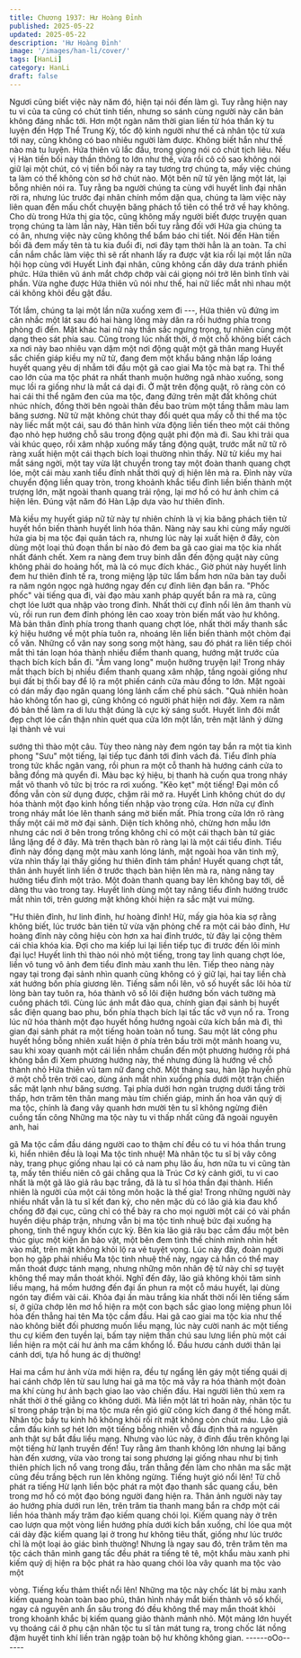 ```yaml
---
title: Chương 1937: Hư Hoàng Đỉnh
published: 2025-05-22
updated: 2025-05-22
description: 'Hư Hoàng Đỉnh'
image: '/images/han-li/cover/'
tags: [HanLi]
category: HanLi
draft: false
---
```


Ngươi cũng biết việc này năm đó, hiện tại nói đến làm gì. Tuy
rằng hiện nay tu vi của ta cũng có chút tinh tiến, nhưng so sánh
cùng người này căn bản không đáng nhắc tới. Hơn một ngàn năm
thời gian liền từ hóa thần kỳ tu luyện đến Hợp Thể Trung Kỳ, tốc
độ kinh người như thế cả nhân tộc từ xưa tới nay, cũng không có
bao nhiêu người làm được. Không biết hắn như thế nào mà tu
luyện. Hứa thiên vũ lắc đầu, trong giọng nói có chút tịch liêu.
Nếu vị Hàn tiền bối này thần thông to lớn như thế, vừa rồi cô cô
sao không nói giữ lại một chút, có vị tiền bối này ra tay tương trợ
chúng ta, mấy việc chúng ta làm có thể không còn sơ hở chút
nào.
Một bên nữ tử yên lặng một lát, lại bỗng nhiên nói ra.
Tuy rằng ba người chúng ta cùng với huyết linh đại nhân rời ra,
nhưng lúc trước đại nhân chính mồm dặn qua, chúng ta làm việc
này liên quan đến mấu chốt chuyện băng phách tổ tiên có thể trở
về hay không.
Cho dù trong Hứa thị gia tộc, cũng không mấy người biết được
truyện quan trọng chúng ta làm lần này, Hàn tiền bối tuy rằng đối
với Hứa gia chúng ta có ân, nhưng việc này cũng không thể bẩm
báo chi tiết. Nói đến Hàn tiền bối đã đem mấy tên tà tu kia đuổi đi,
nơi đây tạm thời hẳn là an toàn. Ta chỉ cần nắm chắc làm việc thì
sẽ rất nhanh lấy ra được vật kia rồi lại một lần nữa hội họp cùng
với Huyết Linh đại nhân, cũng không cần dây dưa tránh phiền
phức. Hứa thiên vũ ánh mắt chớp chớp vài cái giọng nói trở lên
bình tĩnh vài phần.
Vừa nghe được Hứa thiên vũ nói như thế, hai nữ liếc mắt nhì
nhau một cái không khỏi đều gật đầu.

Tốt lắm, chúng ta lại một lần nữa xuống xem đi ---, Hứa thiên vũ
đứng im cân nhắc một lát sau đó hai hàng lông mày dãn ra rồi
hướng phía trong phòng đi đến.
Mặt khác hai nữ này thần sắc ngưng trọng, tự nhiên cùng một
dạng theo sát phía sau.
Cũng trong lúc nhất thời, ở một chỗ không biết cách xa nơi này
bao nhiêu vạn dặm một nơi động quật một gã thân mang Huyết
sắc chiến giáp kiều mỵ nữ tử, đang đem một khẩu băng nhận lấp
loáng huyết quang yêu dị nhắm tới đầu một gã cao giai Ma tộc mà
bạt ra.
Thi thể cao lớn của ma tộc phát ra nhất thanh muộn hưởng ngã
nhào xuống, song mục lồi ra giống như là mắt cá dại đi.
Ở mặt trên động quật, rõ ràng còn có hai cái thi thể ngăm đen của
ma tộc, đang đứng trên mặt đất không chút nhúc nhích, đồng thời
bên ngoài thân đều bao trùm một tầng thẫm màu lam băng
sương.
Nữ tử mặt không chút thay đổi quét qua mấy cỗ thi thể ma tộc này
liếc mắt một cái, sau đó thân hình vừa động liền tiến theo một cái
thông đạo nhỏ hẹp hướng chỗ sâu trong động quật phi độn mà đi.
Sau khi trải qua vài khúc quẹo, rồi xâm nhập xuống mấy tầng
động quật, trước mắt nữ tữ rõ ràng xuất hiện một cái thạch bích
loại thường nhìn thấy.
Nữ tử kiều mỵ hai mắt sáng ngời, một tay vừa lật chuyển trong
tay một đoàn thanh quang chợt lóe,
một cái màu xanh tiểu đỉnh nhất thời quỷ dị hiện lên mà ra.
Đỉnh này vừa chuyển động liền quay tròn, trong khoảnh khắc tiểu
đỉnh liền biến thành một trượng lớn, mặt ngoài thanh quang trải
rộng, lại mơ hồ có hư ảnh chim cá hiện lên.
Đúng vật năm đó Hàn Lập dựa vào hư thiên đỉnh.

Mà kiều mỵ huyết giáp nữ tử này tự nhiên chính là vị kia băng
phách tiên tử huyết hồn biến thành huyết linh hóa thân.
Nàng này sau khi cùng mấy người hứa gia bị ma tộc đại quân
tách ra, nhưng lúc này lại xuất hiện ở đây, còn dùng một loại thủ
đoạn thần bí nào đó đem ba gã cao giai ma tộc kia nhất nhất
đánh chết.
Xem ra nàng đem truy binh dẫn đến động quật này cũng không
phải do hoảng hốt, mà là có mục đích khác.,
Giờ phút này huyết linh đem hư thiên đỉnh tế ra, trong miệng lập
tức lẩm bẩm hơn nữa bàn tay duỗi ra năm ngón ngọc ngà hướng
ngay đến cự đỉnh liên đạn bắn ra.
"Phốc phốc" vài tiếng qua đi, vài đạo màu xanh pháp quyết bắn ra
mà ra, cũng chợt lóe lướt qua nhập vào trong đỉnh.
Nhất thời cự đỉnh nổi lên âm thanh vù vù, rồi run run đem đỉnh
phóng lên cao xoay tròn biến mất vào hư không.
Mà bản thân đỉnh phía trong thanh quang chợt lóe, nhất thời mấy
thanh sắc ký hiệu hướng về một phía tuôn ra, nhoáng lên liền
biến thành một chòm đại cổ văn.
Những cổ văn nay song song một hàng, sau đó phát ra liên tiếp
chói mắt thì tán loạn hóa thành nhiều điểm thanh quang, hướng
mặt trước của thạch bích kích bắn đi.
"Ầm vang long" muộn hưởng truyện lại!
Trong nháy mắt thạch bích bị nhiều điểm thanh quang xâm nhập,
tầng ngoài giống như bụi đất bị thổi bay để lộ ra một phiến cánh
cửa màu đồng to lớn. Mặt ngoài có dán mấy đạo ngân quang lóng
lánh cấm chế phù sách.
"Quả nhiên hoàn hảo không tổn hao gì, cũng không có người phát
hiện nơi đây. Xem ra năm đó bản thể làm ra di lưu thật đúng là
cực kỳ sáng suốt. Huyết linh đôi mắt đẹp chợt lóe cẩn thận nhìn
quét qua cửa lớn một lần, trên mặt lãnh ý dừng lại thành vẻ vui

sướng thì thào một câu.
Tùy theo nàng này đem ngón tay bắn ra một tia kình phong "Sưu"
một tiếng, lại tiếp tục đánh tới đỉnh vách đá.
Tiểu đỉnh phía trong tức khắc ngân vang, rồi phun ra một cỗ thanh
hà hướng cánh cửa to bằng đồng mà quyển đi.
Màu bạc ký hiệu, bị thanh hà cuốn qua trong nháy mắt vô thanh
vô tức bị tróc ra rơi xuống.
"Kẽo kẹt" một tiếng!
Đại môn cổ đồng vẫn còn sử dụng được, chậm rãi mở ra.
Huyết Linh không chút do dự hóa thành một đạo kinh hồng tiến
nhập vào trong cửa.
Hơn nữa cự đỉnh trong nháy mắt lóe lên thanh sáng mờ biến mất.
Phía trong cửa lớn rõ ràng thấy một cái mờ mờ đại sảnh.
Diện tích không nhỏ, chừng hơn mẫu lớn nhưng các nơi ở bên
trong trống không chỉ có một cái thạch bàn tứ giác lẳng lặng để ở
đây.
Mà trên thạch bàn rõ ràng lại là một cái tiểu đỉnh.
Tiểu đỉnh này đồng dạng một màu xanh lóng lánh, mặt ngoài hoa
văn tinh mỹ, vừa nhìn thấy lại thấy giống hư thiên đỉnh tám phần!
Huyết quang chợt tắt, thân ảnh huyết linh liền ở trước thạch bàn
hiện lên mà ra, nàng nâng tay hưởng tiểu đỉnh một trảo.
Một đoàn thanh quang bay lên không bay tới, dễ dàng thu vào
trong tay.
Huyết linh dùng một tay nâng tiểu đỉnh hướng trước mắt nhìn tới,
trên gương mặt không khỏi hiện ra sắc mặt vui mừng.

"Hư thiên đỉnh, hư linh đỉnh, hư hoàng đỉnh! Hừ, mấy gia hỏa kia
sợ rằng không biết, lúc trước bản tiên tử vừa vặn phỏng chế ra
một cái bảo đỉnh, Hư hoàng đỉnh này công hiệu còn hơn xa hai
đỉnh trước, từ đây lại cộng thêm cái chìa khóa kia. Đợi cho ma
kiếp lui lại liền tiếp tục đi trước đến lôi minh đại lục! Huyết linh thì
thào nói nhỏ một tiếng, trong tay linh quang chợt lóe, liền vô tung
vô ảnh đem tiểu đỉnh màu xanh thu lên.
Tiếp theo nàng này ngay tại trong đại sảnh nhìn quanh cũng
không có ý giữ lại, hai tay liền chà xát hướng bốn phía giương
lên.
Tiếng sấm nổi lên, vô số huyết sắc lôi hỏa từ lòng bàn tay tuôn ra,
hóa thành vô số lôi điện hướng bốn vách tường mà cuồng phách
tới.
Cùng lúc ánh mắt đảo qua, chính gian đại sảnh bị huyết sắc điện
quang bao phu, bốn phía thạch bích lại tấc tấc vỡ vụn nổ ra.
Trong lúc nữ hóa thành một đạo huyết hồng hướng ngoài cửa
kích bắn mà đi, thì gian đại sảnh phát ra một tiếng hoàn toàn nổ
tung.
Sau một lát công phu huyết hồng bỗng nhiên xuất hiện ở phía
trên bầu trời một mảnh hoang vu, sau khi xoay quanh một cái liền
nhắm chuẩn đến một phương hướng rồi phá không bắn đi
Xem phương hướng này, thế nhưng đúng là hướng về chỗ thành
nhỏ Hứa thiên vũ tam nữ đang chờ.
Một tháng sau, hàn lập huyền phù ở một chỗ trên trời cao, dùng
ánh mắt nhìn xuống phía dưới một trận chiến sắc mặt lạnh như
băng sương.
Tại phía dưới hơn ngàn trượng dưới tầng trời thấp, hơn trăm tên
thân mang màu tím chiến giáp, minh ấn hoa văn quỷ dị ma tộc,
chính là đang vây quanh hơn mười tên tu sĩ không ngừng điên
cuồng tấn công
Những ma tộc này tu vi thấp nhất cũng đã ngoài nguyên anh, hai

gã Ma tộc cầm đầu dáng người cao to thậm chí đều có tu vi hóa
thần trung kì, hiển nhiên đều là loại Ma tộc tinh nhuệ!
Mà nhân tộc tu sĩ bị vây công này, trang phục giống nhau lại có cả
nam phụ lão ấu, hơn nữa tu vi cũng tàn tạ, mấy tên thiếu niên cô
gái chẳng qua là Trúc Cơ kỳ cảnh giới, tu vi cao nhất là một gã
lão giả râu bạc trắng, đã là tu sĩ hóa thần đại thành.
Hiển nhiên là người của một cái tông môn hoặc là thế gia!
Trong những người này nhiều nhất vẫn là tu sĩ kết đan kỳ, cho
nên mặc dù có lão giả kia đau khổ chống đỡ đại cục, cũng chỉ có
thể bày ra cho mọi người một cái có vài phần huyền diệu pháp
trận, nhưng vẫn bị ma tộc tinh nhuệ bức đại xuống hạ phong, tình
thế nguy khốn cực kỳ.
Bên kia lão giả râu bạc cầm đầu một bên thúc giục một kiện ấn
bảo vật, một bên đem tình thế chính mình nhìn hết vào mắt, trên
mặt không khỏi lộ ra vẻ tuyệt vọng.
Lúc này đây, đoàn người bọn họ gặp phải nhiều Ma tộc tinh nhuệ
thế này, ngay cả hắn có thể may mắn thoát được tánh mạng,
nhưng những môn nhân đệ tử này chỉ sợ tuyệt không thể may
mắn thoát khỏi.
Nghĩ đến đây, lão giả không khỏi tâm sinh liều mạng, há mồm
hướng đến đại ấn phun ra một cỗ máu huyết, lại dùng ngón tay
điểm vài cái.
Khỏa đại ấn màu trắng kia nhất thời nổi lên tiếng sấm sí, ở giữa
chớp lên mơ hồ hiện ra một con bạch sắc giao long miệng phun
lôi hỏa đến thẳng hai tên Ma tộc cầm đầu.
Hai gã cao giai ma tộc kia như thế nào không biết đối phương
muốn liều mạng, lúc này cười nanh ác một tiếng thu cự kiếm đen
tuyền lại, bấm tay niệm thần chú sau lưng liền phù một cái liền
hiện ra một cái hư ảnh ma cầm khổng lồ.
Đầu hươu cánh dưới thân lại cánh dơi, tựa hồ hung ác dị thường!

Hai ma cầm hư ảnh vừa mới hiện ra, đều tự ngẩng lên gáy một
tiếng quái dị hai cánh chớp lên từ sau lưng hai gã ma tộc mà vẫy
ra hóa thành một đoàn ma khí cùng hư ảnh bạch giao lao vào
chiến đấu.
Hai người liên thủ xem ra nhất thời ở thế giằng co không dưới.
Mà liền một lát trì hoãn này, nhân tộc tu sĩ trong pháp trận bị ma
tộc mưa rền gió giữ công kích đang ở thế hỏng mất.
Nhân tộc bầy tu kinh hô không khỏi rối rít mặt không còn chút
máu.
Lão giả cầm đầu kinh sợ hét lớn một tiếng bỗng nhiên vỗ đầu
định thả ra nguyên anh thật sự bắt đầu liều mạng.
Nhưng vào lúc này, ở đỉnh đầu trên không lại một tiếng hừ lạnh
truyền đến!
Tuy rằng âm thanh không lớn nhưng lại băng hàn đến xương,
vừa vào trong tai song phương lại giống nhau như bị tình thiên
phích lịch nổ vang trong đầu, trấn thẳng đến làm cho nhân ma sắc
mặt cũng đều trắng bệch run lên không ngừng.
Tiếng huýt gió nổi lên! Từ chỗ phát ra tiếng Hừ lạnh liền bộc phát
ra một đạo thanh sắc quang cầu, bên trong mơ hồ có một đạo
bóng người đang hiện ra.
Thân ảnh người này tay áo hướng phía dưới run lên, trên trăm tia
thanh mang bắn ra chớp một cái liền hóa thành mấy trăm đạo
kiếm quang chói lọi.
Kiếm quang này ở trên cao lượn qua một vòng liền hướng phía
dưới kích bắn xuống, chỉ lóe qua một cái dày đặc kiếm quang lại
ở trong hư không tiêu thất, giống như lúc trước chỉ là một loại ảo
giác bình thường!
Nhưng là ngay sau đó, trên trăm tên ma tộc cách thân mình gang
tấc đều phát ra tiếng tê tê, một khẩu màu xanh phi kiếm quỷ dị
hiện ra bộc phát ra hào quang chói lòa vây quanh ma tộc vào một

vòng.
Tiếng kếu thảm thiết nổi lên!
Những ma tộc này chốc lát bị màu xanh kiếm quang hoàn toàn
bao phủ, thân hình nháy mắt biến thành vô số khối, ngay cả
nguyên anh ẩn sâu trong đó đều không thể may mắn thoát khỏi
trong khoảnh khắc bị kiếm quang giảo thành mảnh nhỏ.
Một mảng lớn huyết vụ thoáng cái ở phụ cận nhân tộc tu sĩ tản
mát tung ra, trong chốc lát nồng đậm huyết tinh khí liền tràn ngập
toàn bộ hư không không gian.
------oOo------
